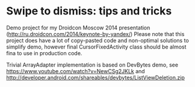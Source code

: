 Swipe to dismiss: tips and tricks
==========
Demo project for my Droidcon Moscow 2014 presentation (http://ru.droidcon.com/2014/keynote-by-yandex/)
Please note that this project does have a lot of copy-pasted code and non-optimal solutions to simplify demo, however final CursorFixedActivity class should be almost fina to use in production code.

Trivial ArrayAdapter implementation is based on DevBytes demo, see https://www.youtube.com/watch?v=NewCSg2JKLk and http://developer.android.com/shareables/devbytes/ListViewDeletion.zip
